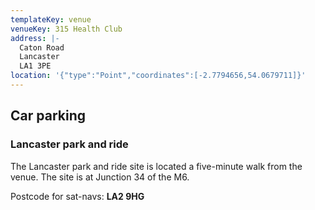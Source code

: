 ```yaml
---
templateKey: venue
venueKey: 315 Health Club
address: |-
  Caton Road
  Lancaster
  LA1 3PE
location: '{"type":"Point","coordinates":[-2.7794656,54.0679711]}'
---
```

## Car parking

### Lancaster park and ride

The Lancaster park and ride site is located a five-minute walk from the venue.
The site is at Junction 34 of the M6.

Postcode for sat-navs: **LA2 9HG**
